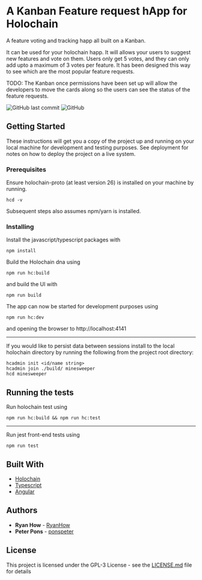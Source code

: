 # A Kanban Feature request hApp for Holochain

A feature voting and tracking happ all built on a Kanban. 

It can be used for your holochain happ. It will allows your users to suggest new features and vote on them. Users only get 5 votes, and they can only add upto a maximum of 3 votes per feature. It has been designed this way to see which are the most popular feature requests.

TODO: The Kanban once permissions have been set up will allow the developers to move the cards along so the users can see the status of the feature requests.

![GitHub last commit](https://img.shields.io/github/last-commit/holochain/hc-ts-template.svg)
![GitHub](https://img.shields.io/github/license/holochain/hc-ts-template.svg)

## Getting Started

These instructions will get you a copy of the project up and running on your local machine for development and testing purposes. See deployment for notes on how to deploy the project on a live system.

### Prerequisites

Ensure holochain-proto (at least version 26) is installed on your machine by running. 

```
hcd -v
```

Subsequent steps also assumes npm/yarn is installed.

### Installing

Install the javascript/typescript packages with

```
npm install
```
Build the Holochain dna using

```
npm run hc:build
```
and build the UI with
```
npm run build
```

The app can now be started for development purposes using
```
npm run hc:dev
```
and opening the browser to http://localhost:4141 

-----

If you would like to persist data between sessions install to the local holochain directory by running the following from the project root directory:
```
hcadmin init <id/name string>
hcadmin join ./build/ minesweeper
hcd minesweeper
```

## Running the tests

Run holochain test using

```
npm run hc:build && npm run hc:test
```

----

Run jest front-end tests using 
```
npm run test
```

## Built With

* [Holochain](https://github.com/holochain/holochain-proto)
* [Typescript](https://github.com/Microsoft/TypeScript)
* [Angular](https://angular.io/)

## Authors

* **Ryan How** - [RyanHow](https://github.com/RyanHow)
* **Peter Pons** - [ponspeter](https://github.com/ponspeter)

## License

This project is licensed under the GPL-3 License - see the [LICENSE.md](LICENSE.md) file for details

